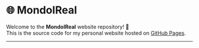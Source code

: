 # 🌐 MondolReal

Welcome to the **MondolReal** website repository! 🎉  
This is the source code for my personal website hosted on [GitHub Pages](https://mondolreal.me).

---
